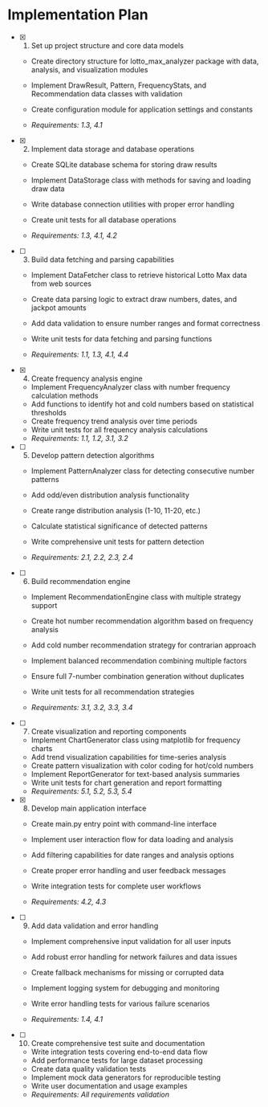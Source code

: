 # Implementation Plan

- [x] 1. Set up project structure and core data models



  - Create directory structure for lotto_max_analyzer package with data, analysis, and visualization modules
  - Implement DrawResult, Pattern, FrequencyStats, and Recommendation data classes with validation
  - Create configuration module for application settings and constants



  - _Requirements: 1.3, 4.1_

- [x] 2. Implement data storage and database operations


  - Create SQLite database schema for storing draw results



  - Implement DataStorage class with methods for saving and loading draw data
  - Write database connection utilities with proper error handling
  - Create unit tests for all database operations
  - _Requirements: 1.3, 4.1, 4.2_






- [ ] 3. Build data fetching and parsing capabilities
  - Implement DataFetcher class to retrieve historical Lotto Max data from web sources
  - Create data parsing logic to extract draw numbers, dates, and jackpot amounts



  - Add data validation to ensure number ranges and format correctness
  - Write unit tests for data fetching and parsing functions
  - _Requirements: 1.1, 1.3, 4.1, 4.4_

- [x] 4. Create frequency analysis engine



  - Implement FrequencyAnalyzer class with number frequency calculation methods
  - Add functions to identify hot and cold numbers based on statistical thresholds
  - Create frequency trend analysis over time periods
  - Write unit tests for all frequency analysis calculations
  - _Requirements: 1.1, 1.2, 3.1, 3.2_






- [ ] 5. Develop pattern detection algorithms
  - Implement PatternAnalyzer class for detecting consecutive number patterns
  - Add odd/even distribution analysis functionality


  - Create range distribution analysis (1-10, 11-20, etc.)
  - Calculate statistical significance of detected patterns
  - Write comprehensive unit tests for pattern detection
  - _Requirements: 2.1, 2.2, 2.3, 2.4_

- [ ] 6. Build recommendation engine
  - Implement RecommendationEngine class with multiple strategy support


  - Create hot number recommendation algorithm based on frequency analysis
  - Add cold number recommendation strategy for contrarian approach
  - Implement balanced recommendation combining multiple factors
  - Ensure full 7-number combination generation without duplicates
  - Write unit tests for all recommendation strategies
  - _Requirements: 3.1, 3.2, 3.3, 3.4_

- [ ] 7. Create visualization and reporting components
  - Implement ChartGenerator class using matplotlib for frequency charts
  - Add trend visualization capabilities for time-series analysis
  - Create pattern visualization with color coding for hot/cold numbers
  - Implement ReportGenerator for text-based analysis summaries
  - Write unit tests for chart generation and report formatting
  - _Requirements: 5.1, 5.2, 5.3, 5.4_

- [x] 8. Develop main application interface





  - Create main.py entry point with command-line interface
  - Implement user interaction flow for data loading and analysis
  - Add filtering capabilities for date ranges and analysis options
  - Create proper error handling and user feedback messages
  - Write integration tests for complete user workflows


  - _Requirements: 4.2, 4.3_

- [ ] 9. Add data validation and error handling
  - Implement comprehensive input validation for all user inputs



  - Add robust error handling for network failures and data issues
  - Create fallback mechanisms for missing or corrupted data



  - Implement logging system for debugging and monitoring


  - Write error handling tests for various failure scenarios
  - _Requirements: 1.4, 4.1_

- [ ] 10. Create comprehensive test suite and documentation
  - Write integration tests covering end-to-end data flow
  - Add performance tests for large dataset processing
  - Create data quality validation tests
  - Implement mock data generators for reproducible testing
  - Write user documentation and usage examples
  - _Requirements: All requirements validation_